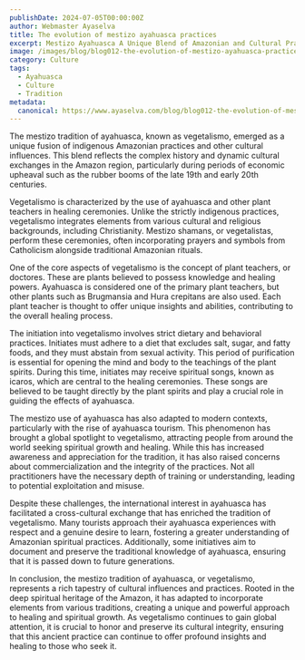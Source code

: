 ```yaml
---
publishDate: 2024-07-05T00:00:00Z
author: Webmaster Ayaselva
title: The evolution of mestizo ayahuasca practices
excerpt: Mestizo Ayahuasca A Unique Blend of Amazonian and Cultural Practices
image: /images/blog/blog012-the-evolution-of-mestizo-ayahuasca-practices.jpg
category: Culture
tags:
  - Ayahuasca
  - Culture
  - Tradition
metadata:
  canonical: https://www.ayaselva.com/blog/blog012-the-evolution-of-mestizo-ayahuasca-practices
---
```


The mestizo tradition of ayahuasca, known as vegetalismo, emerged as a unique fusion of indigenous Amazonian practices and other cultural influences. This blend reflects the complex history and dynamic cultural exchanges in the Amazon region, particularly during periods of economic upheaval such as the rubber booms of the late 19th and early 20th centuries.

Vegetalismo is characterized by the use of ayahuasca and other plant teachers in healing ceremonies. Unlike the strictly indigenous practices, vegetalismo integrates elements from various cultural and religious backgrounds, including Christianity. Mestizo shamans, or vegetalistas, perform these ceremonies, often incorporating prayers and symbols from Catholicism alongside traditional Amazonian rituals.

One of the core aspects of vegetalismo is the concept of plant teachers, or doctores. These are plants believed to possess knowledge and healing powers. Ayahuasca is considered one of the primary plant teachers, but other plants such as Brugmansia and Hura crepitans are also used. Each plant teacher is thought to offer unique insights and abilities, contributing to the overall healing process.

The initiation into vegetalismo involves strict dietary and behavioral practices. Initiates must adhere to a diet that excludes salt, sugar, and fatty foods, and they must abstain from sexual activity. This period of purification is essential for opening the mind and body to the teachings of the plant spirits. During this time, initiates may receive spiritual songs, known as icaros, which are central to the healing ceremonies. These songs are believed to be taught directly by the plant spirits and play a crucial role in guiding the effects of ayahuasca.

The mestizo use of ayahuasca has also adapted to modern contexts, particularly with the rise of ayahuasca tourism. This phenomenon has brought a global spotlight to vegetalismo, attracting people from around the world seeking spiritual growth and healing. While this has increased awareness and appreciation for the tradition, it has also raised concerns about commercialization and the integrity of the practices. Not all practitioners have the necessary depth of training or understanding, leading to potential exploitation and misuse.

Despite these challenges, the international interest in ayahuasca has facilitated a cross-cultural exchange that has enriched the tradition of vegetalismo. Many tourists approach their ayahuasca experiences with respect and a genuine desire to learn, fostering a greater understanding of Amazonian spiritual practices. Additionally, some initiatives aim to document and preserve the traditional knowledge of ayahuasca, ensuring that it is passed down to future generations.

In conclusion, the mestizo tradition of ayahuasca, or vegetalismo, represents a rich tapestry of cultural influences and practices. Rooted in the deep spiritual heritage of the Amazon, it has adapted to incorporate elements from various traditions, creating a unique and powerful approach to healing and spiritual growth. As vegetalismo continues to gain global attention, it is crucial to honor and preserve its cultural integrity, ensuring that this ancient practice can continue to offer profound insights and healing to those who seek it.

